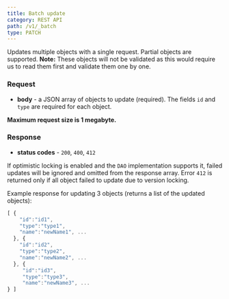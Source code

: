 ```yaml
---
title: Batch update
category: REST API
path: /v1/_batch
type: PATCH
---
```


Updates multiple objects with a single request. Partial objects are supported.
**Note:** These objects will not be validated as this would require us to read them first and validate them one by one.

### Request

- **body** - a JSON array of objects to update (required). The fields `id` and `type` are required for each object.

**Maximum request size is 1 megabyte.**

### Response

- **status codes** - `200`, `400`, `412`

If optimistic locking is enabled and the `DAO` implementation supports it, failed updates will be ignored and
omitted from the response array. Error `412` is returned only if all object failed to update due to version locking.

Example response for updating 3 objects (returns a list of the updated objects):

```js
[ {
    "id":"id1",
    "type":"type1",
    "name":"newName1", ...
  }, {
    "id":"id2",
    "type":"type2",
    "name":"newName2", ...
  }, {
     "id":"id3",
     "type":"type3",
     "name":"newName3", ...
} ]
```